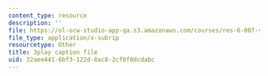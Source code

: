 ```yaml
---
content_type: resource
description: ''
file: https://ol-ocw-studio-app-qa.s3.amazonaws.com/courses/res-6-007-signals-and-systems-spring-2011/32aee4416bf3122d8ac82cf0f0dcdabc_0Gat_aSzi5Y.srt
file_type: application/x-subrip
resourcetype: Other
title: 3play caption file
uid: 32aee441-6bf3-122d-8ac8-2cf0f0dcdabc
---
```

